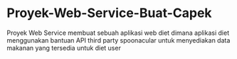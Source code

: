 # Proyek-Web-Service-Buat-Capek
Proyek Web Service membuat sebuah aplikasi web diet dimana aplikasi diet menggunakan bantuan API third party spoonacular untuk menyediakan data makanan yang tersedia untuk diet user
